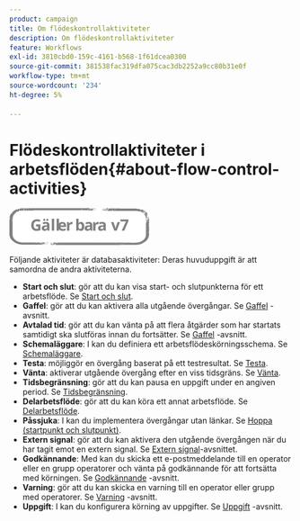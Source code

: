 ```yaml
---
product: campaign
title: Om flödeskontrollaktiviteter
description: Om flödeskontrollaktiviteter
feature: Workflows
exl-id: 3810cbd0-159c-4161-b568-1f61dcea0300
source-git-commit: 381538fac319dfa075cac3db2252a9cc80b31e0f
workflow-type: tm+mt
source-wordcount: '234'
ht-degree: 5%

---
```


# Flödeskontrollaktiviteter i arbetsflöden{#about-flow-control-activities}

![](../../assets/v7-only.svg)

Följande aktiviteter är databasaktiviteter: Deras huvuduppgift är att samordna de andra aktiviteterna.

* **Start och slut**: gör att du kan visa start- och slutpunkterna för ett arbetsflöde. Se [Start och slut](start-and-end.md).
* **Gaffel**: gör att du kan aktivera alla utgående övergångar. Se [Gaffel](fork.md) -avsnitt.
* **Avtalad tid**: gör att du kan vänta på att flera åtgärder som har startats samtidigt ska slutföras innan du fortsätter. Se [Gaffel](fork.md) -avsnitt.
* **Schemaläggare**: I kan du definiera ett arbetsflödeskörningsschema. Se [Schemaläggare](scheduler.md).
* **Testa**: möjliggör en övergång baserat på ett testresultat. Se [Testa](test.md).
* **Vänta**: aktiverar utgående övergång efter en viss tidsgräns. Se [Vänta](wait.md).
* **Tidsbegränsning**: gör att du kan pausa en uppgift under en angiven period. Se [Tidsbegränsning](time-constraint.md).
* **Delarbetsflöde**: gör att du kan köra ett annat arbetsflöde. Se [Delarbetsflöde](sub-workflow.md).
* **Påssjuka**: I kan du implementera övergångar utan länkar. Se [Hoppa (startpunkt och slutpunkt)](jump--start-point-and-end-point-.md).
* **Extern signal**: gör att du kan aktivera den utgående övergången när du har tagit emot en extern signal. Se [Extern signal](external-signal.md)-avsnittet.
* **Godkännande**: Med kan du skicka ett e-postmeddelande till en operator eller en grupp operatorer och vänta på godkännande för att fortsätta med körningen. Se [Godkännande](approval.md) -avsnitt.
* **Varning**: gör att du kan skicka en varning till en operator eller grupp med operatorer. Se [Varning](alert.md) -avsnitt.
* **Uppgift**: I kan du konfigurera körning av uppgifter. Se [Uppgift](task.md) -avsnitt.
